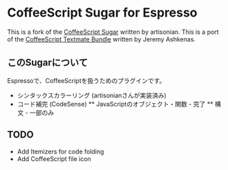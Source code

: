 CoffeeScript Sugar for Espresso
===

This is a fork of the [CoffeeScript Sugar][artisonian] written by artisonian.
This is a port of the [CoffeeScript Textmate Bundle][tmbundle] written by Jeremy Ashkenas.


このSugarについて
---
Espressoで、CoffeeScriptを扱うためのプラグインです。
* シンタックスカラーリング (artisonianさんが実装済み)
* コード補完 (CodeSense)
** JavaScriptのオブジェクト・関数 - 完了
** 構文 - 一部のみ


TODO
---

* Add Itemizers for code folding
* Add CoffeeScript file icon

[artisonian]: https://github.com/artisonian/CoffeeScript.sugar
[tmbundle]: https://github.com/jashkenas/coffee-script-tmbundle
